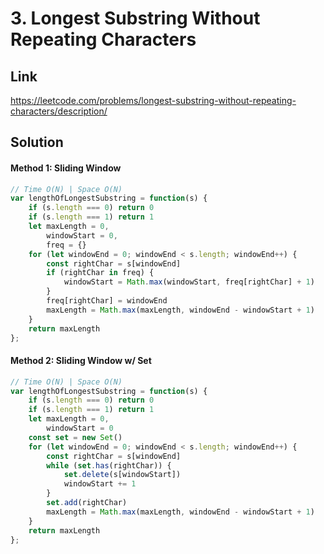 # 3. Longest Substring Without Repeating Characters

## Link
https://leetcode.com/problems/longest-substring-without-repeating-characters/description/

## Solution
#### Method 1: Sliding Window
```javascript
// Time O(N) | Space O(N)
var lengthOfLongestSubstring = function(s) {
    if (s.length === 0) return 0
    if (s.length === 1) return 1
    let maxLength = 0,
        windowStart = 0,
        freq = {}
    for (let windowEnd = 0; windowEnd < s.length; windowEnd++) {
        const rightChar = s[windowEnd]
        if (rightChar in freq) {
            windowStart = Math.max(windowStart, freq[rightChar] + 1)
        }
        freq[rightChar] = windowEnd
        maxLength = Math.max(maxLength, windowEnd - windowStart + 1)
    }
    return maxLength
};
```
#### Method 2: Sliding Window w/ Set
```javascript
// Time O(N) | Space O(N)
var lengthOfLongestSubstring = function(s) {
    if (s.length === 0) return 0
    if (s.length === 1) return 1
    let maxLength = 0,
        windowStart = 0
    const set = new Set()
    for (let windowEnd = 0; windowEnd < s.length; windowEnd++) {
        const rightChar = s[windowEnd]
        while (set.has(rightChar)) {
            set.delete(s[windowStart])
            windowStart += 1
        }
        set.add(rightChar)
        maxLength = Math.max(maxLength, windowEnd - windowStart + 1)
    }
    return maxLength
};
```
